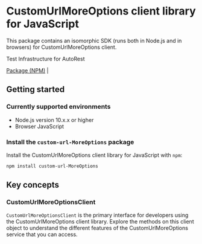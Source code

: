# CustomUrlMoreOptions client library for JavaScript

This package contains an isomorphic SDK (runs both in Node.js and in browsers) for CustomUrlMoreOptions client.

Test Infrastructure for AutoRest

[Package (NPM)](https://www.npmjs.com/package/custom-url-MoreOptions) |

## Getting started

### Currently supported environments

- Node.js version 10.x.x or higher
- Browser JavaScript


### Install the `custom-url-MoreOptions` package

Install the CustomUrlMoreOptions client library for JavaScript with `npm`:

```bash
npm install custom-url-MoreOptions
```


## Key concepts

### CustomUrlMoreOptionsClient

`CustomUrlMoreOptionsClient` is the primary interface for developers using the CustomUrlMoreOptions client library. Explore the methods on this client object to understand the different features of the CustomUrlMoreOptions service that you can access.

